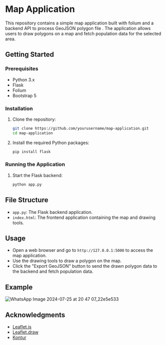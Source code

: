 # Map Application

This repository contains a simple map application built with folium and a backend API to process GeoJSON polygon file . The application allows users to draw polygons on a map and fetch population data for the selected area.



## Getting Started

### Prerequisites

- Python 3.x
- Flask
- Folium
- Bootstrap 5

### Installation

1. Clone the repository:
    ```bash
    git clone https://github.com/yourusername/map-application.git
    cd map-application
    ```

2. Install the required Python packages:
    ```bash
    pip install flask
    ```

### Running the Application

1. Start the Flask backend:
    ```bash
    python app.py
    ```

## File Structure

- `app.py`: The Flask backend application.
- `index.html`: The frontend application containing the map and drawing tools.

## Usage

- Open a web browser and go to `http://127.0.0.1:5000` to access the map application.
- Use the drawing tools to draw a polygon on the map.
- Click the "Export GeoJSON" button to send the drawn polygon data to the backend and fetch population data.

## Example
![WhatsApp Image 2024-07-25 at 20 47 07_22e5e533](https://github.com/user-attachments/assets/38d11ae3-f346-4183-8753-e6d69e1111aa)


## Acknowledgments

- [Leaflet.js](https://leafletjs.com/)
- [Leaflet.draw](https://leaflet.github.io/Leaflet.draw/)
- [Kontur](https://www.kontur.io/portfolio/population-dataset/)
